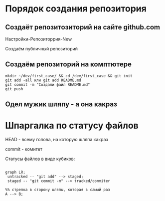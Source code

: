# Порядок создания репозитория

## Создаёт репозитозиторий на сайте github.com

Настройки-Репозиторрия-New

Создаём публичный репозиторий

## Создаём репозиторий на комптютере
```
mkdir ~/dev/first_case/ && cd /dev/first_case && git init 
git add -all или git add README.md
git commit -m "Создали файл README.md"
git push
```
## Одел мужик шляпу - а она какраз 


# Шпаргалка по статусу файлов
HEAD - всему голова, на которую шляпа какраз

commit - комитет 

Статусы файлов в виде кубиков:
```mermaid

graph LR;
 untracked -- "git add" --> staged;
 staged -- "git commit -m" --> tracked/commiter

%% стрелка в сторону шляпы, которая в самый раз
A --> B;
```
